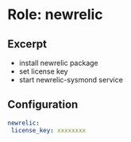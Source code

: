 Role: newrelic
==============

Excerpt
-------

- install newrelic package
- set license key
- start newrelic-sysmond service


Configuration
-------------

```yaml
newrelic:
 license_key: xxxxxxxx
```


